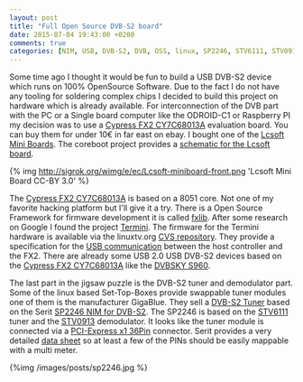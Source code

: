 ```yaml
---
layout: post
title: "Full Open Source DVB-S2 board"
date: 2015-07-04 19:43:00 +0200
comments: true
categories: [NIM, USB, DVB-S2, DVB, OSS, linux, SP2246, STV6111, STV0913 ]
---
```


Some time ago I thought it would be fun to build a USB DVB-S2 device which runs on 100% OpenSource Software. Due to the fact I do not have any tooling for soldering complex chips I decided to build this project on hardware which is already available. For interconnection of the DVB part with the PC or a Single board computer like the ODROID-C1 or Raspberry PI my decision was to use a [Cypress FX2 CY7C68013A](http://www.cypress.com/?id=193) evaluation board. You can buy them for under 10€ in far east on ebay. I bought one of the [Lcsoft Mini Boards](http://sigrok.org/wiki/Lcsoft_Mini_Board). The coreboot project provides a [schematic for the Lcsoft board](http://www.coreboot.org/File:Fx2lp_lcsoft_schematic_A.pdf).

{%  img http://sigrok.org/wimg/e/ec/Lcsoft-miniboard-front.png 'Lcsoft Mini Board CC-BY 3.0' %}

The [Cypress FX2 CY7C68013A](http://www.cypress.com/?id=193) is based on a 8051 core. Not one of my favorite hacking platform but I'll give it a try. There is a Open Source Framework for firmware development it is called [fxlib](https://github.com/djmuhlestein/fx2lib). After some research on Google I found the project [Termini](http://qanu.de/termini.php). The firmware for the Termini hardware is available via the linuxtv.org [CVS repository](http://linuxtv.org/cgi-bin/viewvc.cgi/dvb-hw/dvbusb-fx2/termini/). They provide a specification for the [USB communication](http://qanu.de/docs/dvbt-usb-spec.pdf) between the host controller and the FX2. There are already some USB 2.0 USB DVB-S2 devices based on the [Cypress FX2 CY7C68013A](http://www.cypress.com/?id=193) like the [DVBSKY S960](http://www.linuxtv.org/wiki/index.php/DVBSKY_S960).

The last part in the jigsaw puzzle is the DVB-S2 tuner and demodulator part. Some of the linux based Set-Top-Boxes provide swappable tuner modules one of them is the manufacturer GigaBlue. They sell a [DVB-S2 Tuner](http://www.gigablue.de/portfolio-item/gigablue-dvb-s2-tuner/) based on the Serit [SP2246 NIM for DVB-S2](http://serit.hk/Products_Details.aspx?IDX=144). The SP2246 is based on the [STV6111](http://www.st.com/web/catalog/mmc/FM131/SC1003/PF251478) tuner and the [STV0913](http://www.st.com/web/catalog/mmc/FM131/SC628/SS1334/PF252767?s_searchtype=partnumber) demodulator. It looks like the tuner module is connected via a [PCI-Express x1 36Pin](https://en.wikipedia.org/wiki/PCI_Express#Form_factors) connector. Serit provides a very detailed [data sheet](http://serit.hk/Manager/Public/pdf/201212070342307ead.pdf) so at least a few of the PINs should be easily mappable with a multi meter. 

{%img /images/posts/sp2246.jpg %}

